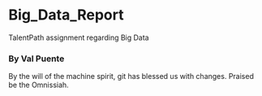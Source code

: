 # Big_Data_Report
TalentPath assignment regarding Big Data
### By Val Puente
By the will of the machine spirit, git has blessed us with changes.
Praised be the Omnissiah.
